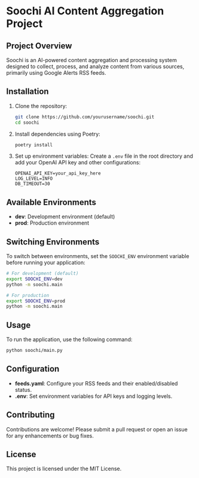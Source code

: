 # Soochi AI Content Aggregation Project

## Project Overview
Soochi is an AI-powered content aggregation and processing system designed to collect, process, and analyze content from various sources, primarily using Google Alerts RSS feeds.

## Installation
1. Clone the repository:
   ```bash
   git clone https://github.com/yourusername/soochi.git
   cd soochi
   ```

2. Install dependencies using Poetry:
   ```bash
   poetry install
   ```

3. Set up environment variables:
   Create a `.env` file in the root directory and add your OpenAI API key and other configurations:
   ```env
   OPENAI_API_KEY=your_api_key_here
   LOG_LEVEL=INFO
   DB_TIMEOUT=30
   ```


## Available Environments

- **dev**: Development environment (default)
- **prod**: Production environment

## Switching Environments

To switch between environments, set the `SOOCHI_ENV` environment variable before running your application:

```bash
# For development (default)
export SOOCHI_ENV=dev
python -m soochi.main

# For production
export SOOCHI_ENV=prod
python -m soochi.main
```

## Usage
To run the application, use the following command:
```bash
python soochi/main.py
```

## Configuration
- **feeds.yaml**: Configure your RSS feeds and their enabled/disabled status.
- **.env**: Set environment variables for API keys and logging levels.

## Contributing
Contributions are welcome! Please submit a pull request or open an issue for any enhancements or bug fixes.

## License
This project is licensed under the MIT License.
